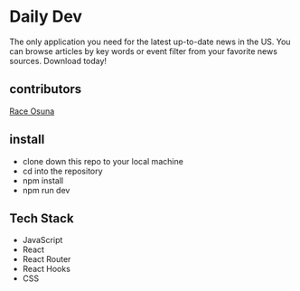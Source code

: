 # Daily Dev

The only application you need for the latest up-to-date news in the US. You can browse articles by key words or event filter from your favorite news sources. Download today!

## contributors

<p><a href="https://www.linkedin.com/in/race-osuna-17a827267/">Race Osuna</a>

## install

- clone down this repo to your local machine 
- cd into the repository
- npm install
- npm run dev

## Tech Stack
- JavaScript
- React
- React Router
- React Hooks
- CSS
